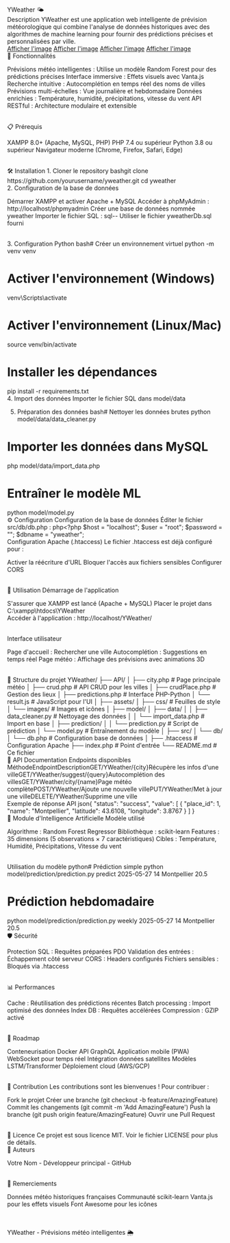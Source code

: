 YWeather 🌤️
<br>
Description
YWeather est une application web intelligente de prévision météorologique qui combine l'analyse de données historiques avec des algorithmes de machine learning pour fournir des prédictions précises et personnalisées par ville.
<br>
[Afficher l'image](https://img.shields.io/badge/Status-En%20d%C3%A9veloppement-yellow)
[Afficher l'image](https://img.shields.io/badge/PHP-7.4+-blue)
[Afficher l'image](https://img.shields.io/badge/Python-3.8+-green)
[Afficher l'image](https://img.shields.io/badge/License-MIT-red)
<br>
🚀 Fonctionnalités

Prévisions météo intelligentes : Utilise un modèle Random Forest pour des prédictions précises
Interface immersive : Effets visuels avec Vanta.js
Recherche intuitive : Autocomplétion en temps réel des noms de villes
Prévisions multi-échelles : Vue journalière et hebdomadaire
Données enrichies : Température, humidité, précipitations, vitesse du vent
API RESTful : Architecture modulaire et extensible

<br>
📋 Prérequis

XAMPP 8.0+ (Apache, MySQL, PHP)
PHP 7.4 ou supérieur
Python 3.8 ou supérieur
Navigateur moderne (Chrome, Firefox, Safari, Edge)

<br>
🛠️ Installation
1. Cloner le repository
bashgit clone https://github.com/yourusername/yweather.git
cd yweather
<br>
2. Configuration de la base de données

Démarrer XAMPP et activer Apache + MySQL
Accéder à phpMyAdmin : http://localhost/phpmyadmin
Créer une base de données nommée yweather
Importer le fichier SQL :
sql-- Utiliser le fichier yweatherDb.sql fourni


<br>
3. Configuration Python
bash# Créer un environnement virtuel
python -m venv venv

# Activer l'environnement (Windows)
venv\Scripts\activate

# Activer l'environnement (Linux/Mac)
source venv/bin/activate

# Installer les dépendances
pip install -r requirements.txt
<br>
4. Import des données
Importer le fichier SQL dans model/data

5. Préparation des données
bash# Nettoyer les données brutes
python model/data/data_cleaner.py

# Importer les données dans MySQL
php model/data/import_data.php

# Entraîner le modèle ML
python model/model.py
<br>
⚙️ Configuration
Configuration de la base de données
Éditer le fichier src/db/db.php :
php<?php
$host = "localhost";
$user = "root";
$password = "";
$dbname = "yweather";
<br>
Configuration Apache (.htaccess)
Le fichier .htaccess est déjà configuré pour :

Activer la réécriture d'URL
Bloquer l'accès aux fichiers sensibles
Configurer CORS

<br>
🚀 Utilisation
Démarrage de l'application

S'assurer que XAMPP est lancé (Apache + MySQL)
Placer le projet dans C:\xampp\htdocs\YWeather\
Accéder à l'application : http://localhost/YWeather/

<br>
Interface utilisateur

Page d'accueil : Rechercher une ville
Autocomplétion : Suggestions en temps réel
Page météo : Affichage des prévisions avec animations 3D

<br>
📁 Structure du projet
YWeather/
├── API/
│   ├── city.php          # Page principale météo
│   ├── crud.php          # API CRUD pour les villes
│   ├── crudPlace.php     # Gestion des lieux
│   ├── predictions.php   # Interface PHP-Python
│   └── result.js         # JavaScript pour l'UI
│
├── assets/
│   ├── css/             # Feuilles de style
│   └── images/          # Images et icônes
│
├── model/
│   ├── data/
│   │   ├── data_cleaner.py    # Nettoyage des données
│   │   └── import_data.php    # Import en base
│   ├── prediction/
│   │   └── prediction.py      # Script de prédiction
│   └── model.py              # Entraînement du modèle
│
├── src/
│   └── db/
│       └── db.php       # Configuration base de données
│
├── .htaccess            # Configuration Apache
├── index.php            # Point d'entrée
└── README.md            # Ce fichier
<br>
🔌 API Documentation
Endpoints disponibles
MéthodeEndpointDescriptionGET/YWeather/{city}Récupère les infos d'une villeGET/YWeather/suggest/{query}Autocomplétion des villesGET/YWeather/city/{name}Page météo complètePOST/YWeather/Ajoute une nouvelle villePUT/YWeather/Met à jour une villeDELETE/YWeather/Supprime une ville
<br>
Exemple de réponse API
json{
    "status": "success",
    "value": [
        {
            "place_id": 1,
            "name": "Montpellier",
            "latitude": 43.6108,
            "longitude": 3.8767
        }
    ]
}
<br>
🤖 Module d'Intelligence Artificielle
Modèle utilisé

Algorithme : Random Forest Regressor
Bibliothèque : scikit-learn
Features : 35 dimensions (5 observations × 7 caractéristiques)
Cibles : Température, Humidité, Précipitations, Vitesse du vent

<br>
Utilisation du modèle
python# Prédiction simple
python model/prediction/prediction.py predict 2025-05-27 14 Montpellier 20.5

# Prédiction hebdomadaire
python model/prediction/prediction.py weekly 2025-05-27 14 Montpellier 20.5
<br>
🛡️ Sécurité

Protection SQL : Requêtes préparées PDO
Validation des entrées : Échappement côté serveur
CORS : Headers configurés
Fichiers sensibles : Bloqués via .htaccess

<br>
📊 Performances

Cache : Réutilisation des prédictions récentes
Batch processing : Import optimisé des données
Index DB : Requêtes accélérées
Compression : GZIP activé

<br>
🚧 Roadmap

 Conteneurisation Docker
 API GraphQL
 Application mobile (PWA)
 WebSocket pour temps réel
 Intégration données satellites
 Modèles LSTM/Transformer
 Déploiement cloud (AWS/GCP)

<br>
🤝 Contribution
Les contributions sont les bienvenues ! Pour contribuer :

Fork le projet
Créer une branche (git checkout -b feature/AmazingFeature)
Commit les changements (git commit -m 'Add AmazingFeature')
Push la branche (git push origin feature/AmazingFeature)
Ouvrir une Pull Request

<br>
📝 Licence
Ce projet est sous licence MIT. Voir le fichier LICENSE pour plus de détails.
<br>
👥 Auteurs

Votre Nom - Développeur principal - GitHub

<br>
🙏 Remerciements

Données météo historiques françaises
Communauté scikit-learn
Vanta.js pour les effets visuels
Font Awesome pour les icônes

<br>

<br>
YWeather - Prévisions météo intelligentes 🌦️
<br>
